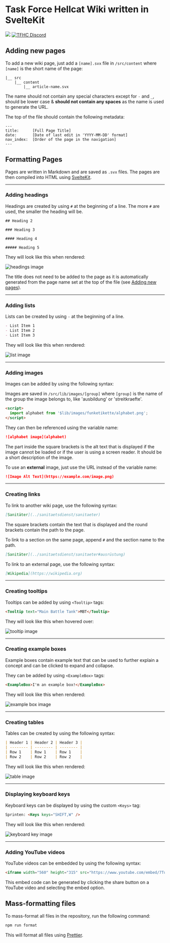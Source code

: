# Task Force Hellcat Wiki written in SvelteKit

[![](https://img.shields.io/website?down_color=red&down_message=offline&label=TFHC%20Wiki&up_color=green&up_message=online&url=https%3A%2F%2Fwiki.taskforcehellcat.de%2F)](https://wiki.taskforcehellcat.de)
[![TFHC Discord](https://img.shields.io/discord/629333468299526164?color=green&label=Discord&logo=Discord)](https://discord.taskforcehellcat.de/)

## Adding new pages

To add a new wiki page, just add a `[name].svx` file in `/src/content` where `[name]` is the short name of the page:

```
|__ src
    |__ content
        |__ article-name.svx
```

The name should not contain any special characters except for `-` and `_`, should be lower case & **should not contain any spaces** as the name is used to generate the URL.

The top of the file should contain the following metadata:

```
---
title:      [Full Page Title]
date:       [Date of last edit in 'YYYY-MM-DD' format]
nav_index:  [Order of the page in the navigation]
---
```

## Formatting Pages

Pages are written in Markdown and are saved as `.svx` files. The pages are then compiled into HTML using [SvelteKit](https://kit.svelte.dev/).

---

### Adding headings

Headings are created by using `#` at the beginning of a line. The more `#` are used, the smaller the heading will be.

```
## Heading 2

### Heading 3

#### Heading 4

##### Heading 5
```

They will look like this when rendered:

![headings image](./src/lib/images/readme/headings.png)

The title does not need to be added to the page as it is automatically generated from the page name set at the top of the file (see [Adding new pages](##Adding-new-pages)).

---

### Adding lists

Lists can be created by using `-` at the beginning of a line.

```markdown
- List Item 1
- List Item 2
- List Item 3
```

They will look like this when rendered:

![list image](./src/lib/images/readme/list.png)

---

### Adding images

Images can be added by using the following syntax:

Images are saved in `/src/lib/images/[group]` where `[group]` is the name of the group the image belongs to, like 'ausbildung' or 'streitkraefte'.

```html
<script>
  import alphabet from '$lib/images/funketikette/alphabet.png';
</script>
```

They can then be referenced using the variable name:

```markdown
![alphabet image](alphabet)
```

The part inside the square brackets is the alt text that is displayed if the image cannot be loaded or if the user is using a screen reader.
It should be a short description of the image.

To use an **external** image, just use the URL instead of the variable name:

```markdown
![Image Alt Text](https://example.com/image.png)
```

---

### Creating links

To link to another wiki page, use the following syntax:

```markdown
[Sanitäter](../sanitaetsdienst/sanitaeter)
```

The square brackets contain the text that is displayed and the round brackets contain the path to the page.

To link to a section on the same page, append `#` and the section name to the path.

```markdown
[Sanitäter](../sanitaetsdienst/sanitaeter#ausrüstung)
```

To link to an external page, use the following syntax:

```markdown
[Wikipedia](https://wikipedia.org)
```

---

### Creating tooltips

Tooltips can be added by using `<Tooltip>` tags:

```html
<Tooltip text="Main Battle Tank">MBT</Tooltip>
```

They will look like this when hovered over:

![tooltip image](./src/lib/images/readme/tooltip.png)

---

### Creating example boxes

Example boxes contain example text that can be used to further explain a concept and can be clicked to expand and collapse.

They can be added by using `<ExampleBox>` tags:

```html
<ExampleBox>I'm an example box!</ExampleBox>
```

They will look like this when rendered:

![example box image](./src/lib/images/readme/example-box.png)

---

### Creating tables

Tables can be created by using the following syntax:

```markdown
| Header 1 | Header 2 | Header 3 |
| -------- | -------- | -------- |
| Row 1    | Row 1    | Row 1    |
| Row 2    | Row 2    | Row 2    |
```

They will look like this when rendered:

![table image](./src/lib/images/readme/table.png)

---

### Displaying keyboard keys

Keyboard keys can be displayed by using the custom `<Keys>` tag:

```html
Sprinten: <Keys keys="SHIFT,W" />
```

They will look like this when rendered:

![keyboard key image](./src/lib/images/readme/kbd.png)

---

### Adding YouTube videos

YouTube videos can be embedded by using the following syntax:

```html
<iframe width="560" height="315" src="https://www.youtube.com/embed/7Tuhg0tyzT4" title="YouTube video player" frameborder="0" allow="accelerometer; autoplay; clipboard-write; encrypted-media; gyroscope; picture-in-picture; web-share" allowfullscreen></iframe>
```

This embed code can be generated by clicking the share button on a YouTube video and selecting the embed option.

## Mass-formatting files

To mass-format all files in the repository, run the following command:

```bash
npm run format
```

This will format all files using [Prettier](https://prettier.io/).
